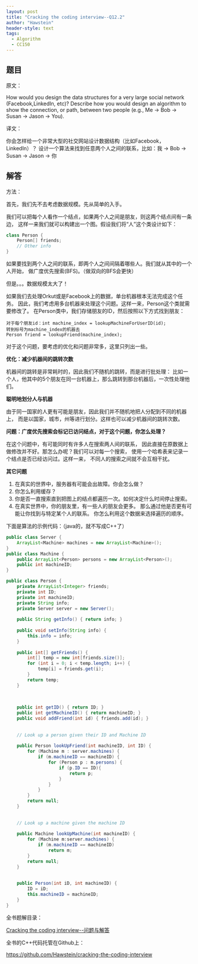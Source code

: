 ```yaml
---
layout: post
title: "Cracking the coding interview--Q12.2"
author: "Hawstein"
header-style: text
tags:
  - Algorithm
  - CC150
---
```


## 题目

原文：

How would you design the data structures for a very large social 
network (Facebook,LinkedIn, etc)? Describe how you would design an 
algorithm to show the connection, or path, between two people (e.g., 
Me -> Bob -> Susan -> Jason -> You).

译文：

你会怎样给一个非常大型的社交网站设计数据结构（比如Facebook，LinkedIn）？
设计一个算法来找到任意两个人之间的联系，比如：我 -> Bob -> Susan -> Jason -> 你

## 解答

方法：

首先，我们先不去考虑数据规模。先从简单的入手。

我们可以把每个人看作一个结点，如果两个人之间是朋友，则这两个结点间有一条边，
这样一来我们就可以构建出一个图。假设我们将“人”这个类设计如下：

```cpp
class Person {
	Person[] friends;
	// Other info
}
```

如果要找到两个人之间的联系，即两个人之间间隔着哪些人。我们就从其中的一个人开始，
做广度优先搜索(BFS)。（做双向的BFS会更快）

但是。。。数据规模太大了！

如果我们去处理Orkut或是Facebook上的数据，单台机器根本无法完成这个任务。
因此，我们考虑用多台机器来处理这个问题。这样一来，Person这个类就需要修改了。
在Person类中，我们存储朋友的ID，然后按照以下方式找到朋友：

	对于每个朋友id：int machine_index = lookupMachineForUserID(id);
	转到标号为machine_index的机器去
	Person friend = lookupFriend(machine_index);

对于这个问题，要考虑的优化和问题非常多，这里只列出一些。

**优化：减少机器间的跳转次数**

机器间的跳转是非常耗时的，因此我们不随机的跳转，而是进行批处理：
比如一个人，他其中的5个朋友在同一台机器上，那么跳转到那台机器后，一次性处理他们。

**聪明地划分人与机器**

由于同一国家的人更有可能是朋友，因此我们并不随机地把人分配到不同的机器上，
而是以国家，城市，州等进行划分。这样也可以减少机器间的跳转次数。

**问题：广度优先搜索会标记已访问结点，对于这个问题，你怎么处理？**

在这个问题中，有可能同时有许多人在搜索两人间的联系，
因此直接在原数据上做修改并不好。那怎么办呢？我们可以对每一个搜索，
使用一个哈希表来记录一个结点是否已经访问过。这样一来，
不同人的搜索之间就不会互相干扰。

**其它问题**

1. 在真实的世界中，服务器有可能会出故障。你会怎么做？
1. 你怎么利用缓存？
1. 你是否一直搜索直到把图上的结点都遍历一次。如何决定什么时间停止搜索。
1. 在真实世界中，你的朋友里，有一些人的朋友会更多。
那么通过他是否更有可能让你找到与特定某个人的联系。
你怎么利用这个数据来选择遍历的顺序。

下面是算法的示例代码：（java的，就不写成C++了）

```java
public class Server {	
    ArrayList<Machine> machines = new ArrayList<Machine>();
}
public class Machine {
    public ArrayList<Person> persons = new ArrayList<Person>();
    public int machineID;
}

public class Person {	
    private ArrayList<Integer> friends;
    private int ID;
    private int machineID;
    private String info;
    private Server server = new Server();
	
    public String getInfo() { return info; }
	
    public void setInfo(String info) {
        this.info = info;
    }
	
    public int[] getFriends() {
        int[] temp = new int[friends.size()];
        for (int i = 0; i < temp.length; i++) {
            temp[i] = friends.get(i);
        }
        return temp;
    }
	
	
	
    public int getID() { return ID; }
    public int getMachineID() { return machineID; }
    public void addFriend(int id) { friends.add(id); }
	
	
    // Look up a person given their ID and Machine ID
	
    public Person lookUpFriend(int machineID, int ID) {
        for (Machine m : server.machines) {
            if (m.machineID == machineID) {
                for (Person p : m.persons) {
                    if (p.ID == ID){
                        return p;						
                    }
                }
            }
        }
        return null;
    }
	
	
    // Look up a machine given the machine ID
	
    public Machine lookUpMachine(int machineID) {
        for (Machine m:server.machines) {
            if (m.machineID == machineID)
                return m;
        }
        return null;
    }
	
	
    public Person(int iD, int machineID) {
        ID = iD;
        this.machineID = machineID;
    }
}
```

全书题解目录：

[Cracking the coding interview--问题与解答](/2013/03/14/ctci-solutions-contents/)

全书的C++代码托管在Github上：

<https://github.com/Hawstein/cracking-the-coding-interview>
